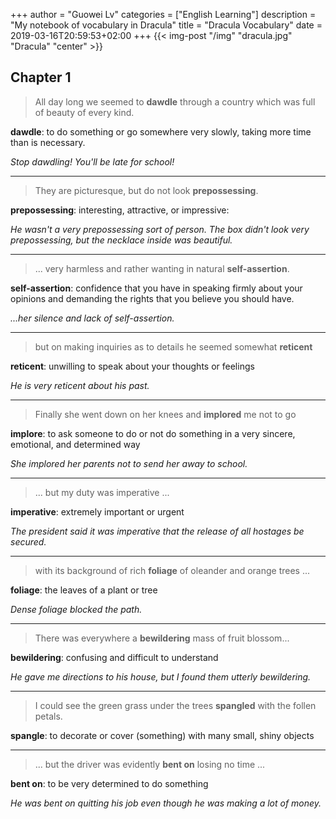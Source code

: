 +++
author = "Guowei Lv"
categories = ["English Learning"]
description = "My notebook of vocabulary in Dracula"
title = "Dracula Vocabulary"
date = 2019-03-16T20:59:53+02:00
+++
{{< img-post "/img" "dracula.jpg" "Dracula" "center" >}}

## Chapter 1

>All day long we seemed to **dawdle** through a country which was full of beauty of every kind.

**dawdle**: to do something or go somewhere very slowly, taking more time than is necessary.

*Stop dawdling! You'll be late for school!*

<hr />

>They are picturesque, but do not look **prepossessing**.

**prepossessing**: interesting, attractive, or impressive:

*He wasn't a very prepossessing sort of person.*
*The box didn't look very prepossessing, but the necklace inside was beautiful.*

<hr />

>... very harmless and rather wanting in natural **self-assertion**.


**self-assertion**: confidence that you have in speaking firmly about your opinions and demanding the rights that you believe you should have.

*...her silence and lack of self-assertion.*

<hr />

>but on making inquiries as to details he seemed somewhat **reticent**

**reticent**: unwilling to speak about your thoughts or feelings

*He is very reticent about his past.*

<hr />

>Finally she went down on her knees and **implored** me not to go

**implore**: to ask someone to do or not do something in a very sincere, emotional, and determined way

*She implored her parents not to send her away to school.*

<hr />

>... but my duty was imperative ...

**imperative**:  extremely important or urgent

*The president said it was imperative that the release of all hostages be secured.*

<hr />

>with its background of rich **foliage** of oleander and orange trees ...

**foliage**: the leaves of a plant or tree

*Dense foliage blocked the path.*

<hr />

> There was everywhere a **bewildering** mass of fruit blossom...

**bewildering**: confusing and difficult to understand

*He gave me directions to his house, but I found them utterly bewildering.*

<hr />

>I could see the green grass under the trees **spangled** with the follen petals.

**spangle**: to decorate or cover (something) with many small, shiny objects

<hr />

>... but the driver was evidently **bent on** losing no time ...

**bent on**: to be very determined to do something

*He was bent on quitting his job even though he was making a lot of money.*
